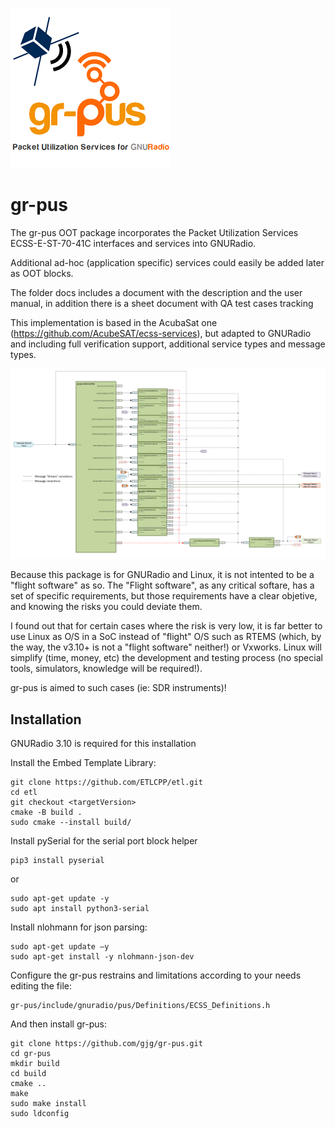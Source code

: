 ![Alt text](./images/icon.png?raw=true)
# gr-pus
The gr-pus OOT package incorporates the Packet Utilization Services ECSS-E-ST-70-41C interfaces and services into GNURadio.
 
Additional ad-hoc (application specific) services could easily be added later as OOT blocks.

The folder docs includes a document with the description and the user manual, in addition there is a sheet document with QA test cases tracking

This implementation is based in the AcubaSat one (https://github.com/AcubeSAT/ecss-services), but adapted to GNURadio and including full verification support, additional service types and message types. 


![Alt text](./images/schematic.png?raw=true "gr-pus schematic")

Because this package is for GNURadio and Linux, it is not intented to be a "flight software" as so. The "Flight software", as any critical softare, has a set of specific requirements, but those requirements have a clear objetive, and knowing the risks you could deviate them.

I found out that for certain cases where the risk is very low, it is far better to use Linux as O/S in a SoC instead of "flight" O/S such as RTEMS (which, by the way, the v3.10+ is not a "flight software" neither!) or Vxworks. Linux will simplify (time, money, etc) the development and testing process (no special tools, simulators, knowledge will be required!). 

gr-pus is aimed to such cases (ie: SDR instruments)!


## Installation

GNURadio 3.10 is required for this installation

Install the Embed Template Library:

```
git clone https://github.com/ETLCPP/etl.git
cd etl
git checkout <targetVersion>
cmake -B build .
sudo cmake --install build/
```

Install pySerial for the serial port block helper
```
pip3 install pyserial
```
or
```
sudo apt-get update -y
sudo apt install python3-serial
```
Install nlohmann for json parsing:
```
sudo apt-get update –y
sudo apt-get install -y nlohmann-json-dev
```

Configure the gr-pus restrains and limitations according to your needs editing the file: 
```
gr-pus/include/gnuradio/pus/Definitions/ECSS_Definitions.h
```
And then install gr-pus:
```
git clone https://github.com/gjg/gr-pus.git
cd gr-pus
mkdir build 
cd build
cmake ..
make
sudo make install
sudo ldconfig
```
